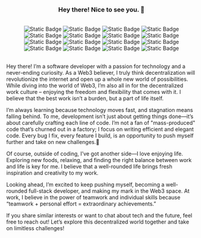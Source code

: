 <h3 align="center">Hey there! Nice to see you. 👋</h3>
<br>
<div style="text-align: center;">
    <img alt="Static Badge" src="https://img.shields.io/badge/%20Career-Smart%20Contract%20Engineer-cyan">
    <img alt="Static Badge" src="https://img.shields.io/badge/%20Skillful-Solidity-brightblue"> 
    <img alt="Static Badge" src="https://img.shields.io/badge/%20Skillful-Smart%20Contract-brightblue">
    <img alt="Static Badge" src="https://img.shields.io/badge/%20Skillful-Common%20Smart%20Contract-brightblue">
    <img alt="Static Badge" src="https://img.shields.io/badge/%20Skillful-Hardhat-brightblue"> 
    <img alt="Static Badge" src="https://img.shields.io/badge/%20Skillful-Foundry-brightblue"> 
    <img alt="Static Badge" src="https://img.shields.io/badge/%20Skillful-JavaScript-brightblue"> 
     <img alt="Static Badge" src="https://img.shields.io/badge/%20Skillful-C%23-brightblue"> 
     <img alt="Static Badge" src="https://img.shields.io/badge/%20Skillful-Remix-brightblue"> 
    <img alt="Static Badge" src="https://img.shields.io/badge/%20Understand-Blockchain-red"> 
    <img alt="Static Badge" src="https://img.shields.io/badge/%20Understand-OpenZeppelin-red"> 
    <img alt="Static Badge" src="https://img.shields.io/badge/%20Understand-Smart%20Contract%20Security-red"> 
    <img alt="Static Badge" src="https://img.shields.io/badge/%20Understand-DeFi-red"> 
    <img alt="Static Badge" src="https://img.shields.io/badge/%20Understand-Ether.js-red"> 
    <img alt="Static Badge" src="https://img.shields.io/badge/%20Understand-Web3.js-red"> 
    <img alt="Static Badge" src="https://img.shields.io/badge/%20Understand-Merkle%20Trees-red"> 
</div>
<br>

<p>Hey there! I’m a software developer with a passion for technology and a never-ending curiosity. As a Web3 believer, I truly think decentralization will revolutionize the internet and open up a whole new world of possibilities. While diving into the world of Web3, I’m also all in for the decentralized work culture – enjoying the freedom and flexibility that comes with it. I believe that the best work isn’t a burden, but a part of life itself.</p>

<p>I’m always learning because technology moves fast, and stagnation means falling behind. To me, development isn’t just about getting things done—it’s about carefully crafting each line of code. I’m not a fan of "mass-produced" code that’s churned out in a factory; I focus on writing efficient and elegant code. Every bug I fix, every feature I build, is an opportunity to push myself further and take on new challenges.🚀</p>

<p>Of course, outside of coding, I’ve got another side—I love enjoying life. Exploring new foods, relaxing, and finding the right balance between work and life is key for me. I believe that a well-rounded life brings fresh inspiration and creativity to my work.</p>

<p>Looking ahead, I’m excited to keep pushing myself, becoming a well-rounded full-stack developer, and making my mark in the Web3 space. At work, I believe in the power of teamwork and individual skills because “teamwork + personal effort = extraordinary achievements.”</p>

<p>If you share similar interests or want to chat about tech and the future, feel free to reach out! Let’s explore this decentralized world together and take on limitless challenges!</p>

